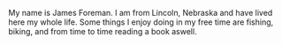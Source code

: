 My name is James Foreman. I am from Lincoln, Nebraska and have lived here my whole life.
Some things I enjoy doing in my free time are fishing, biking, and from time to time reading a book aswell.

